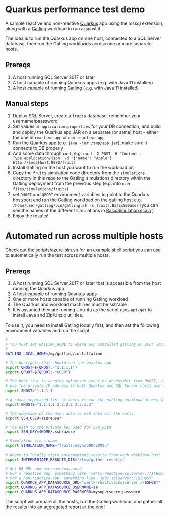 # Quarkus performance test demo

A sample reactive and non-reactive [Quarkus](https://quarkus.io) app using the mssql extension, along with a [Gatling](https://gatling.io/open-source/) workload to run against it.

The idea is to run the Quarkus app on one host, connected to a SQL Server database, then run the Gatling workloads across one or more separate hosts.

## Prereqs

1. A host running SQL Server 2017 or later
2. A host capable of running Quarkus apps (e.g. with Java 11 installed)
3. A host capable of running Gatling (e.g. with Java 11 installed)

## Manual steps
1. Deploy SQL Server, create a `fruits` database, remember your username/passsword
2. Set values in `application.properties` for your DB connection, and build and deploy the Quarkus app JAR on a separate (or same) host - either the one in `reactive-app` or `non-reactive-app`
3. Run the Quarkus app (e.g. `java -jar /tmp/app.jar`), make sure it connects to DB properly
4. Add some data through `curl`, e.g. `curl -X POST -H 'Content-Type:application/json' -d '{"name": "Apple"}' http://localhost:8080/fruits`
5. Install Gatling on the host you want to run the workload on
6. Copy the `fruits` simulation code directory from the `simulations` directory in this repo to the Gatling simulations directory within the Gatling deployment from the previous step (e.g. into `user-files/simulations/fruits`)
7. set `QHOST` and `QPORT` environment variables to point to the Quarkus host/port and run the Gatling workload on the gatling host e.g. `/home/user/gatling/bin/gatling.sh -s fruits.Basic500user` (you can see the names of the different simulations in [BasicSimulation.scala](simulaions/../simulations/fruits/BasicSimulation.scala) )
8. Enjoy the results!

# Automated run across multiple hosts

Check out the [scripts/azure-sim.sh](scripts/azure-sim.sh) for an example shell script you can use to automatically run the test across multiple hosts.

## Prereqs

1. A host running SQL Server 2017 or later that is accessible from the host running the Quarkus app.
2. A host capable of running Quarkus apps
3. One or more hosts capable of running Gatling workload
4. The Quarkus and workload machines must be ssh'able
5. It is assumed they are running Ubuntu as the script uses `apt-get` to install Java and Zip/Unzip utilities.

To use it, you need to install Gatling locally first, and then set the following environment variables and run the script:

```sh
#
# You must set GATLING_HOME to where you installed gatling on your local machine
#
GATLING_LOCAL_HOME=/my/gatling/installation

# The host/port that should run the quarkus app
export QHOST=${QHOST:-"1.1.1.1"}
export QPORT=${QPORT:-"8080"}

# The host that is running sqlserver (must be accessible from QHOST, so you can also
# use the private IP address if both Quarkus and SQL Server hosts are on the same subnet
export SHOST="1.1.1.1"

# A space-separated list of hosts to run the gatling workload across (must be able to ssh to these)
export GHOSTS="1.1.1.1 2.2.2.2 3.3.3.3"

# The username of the user able to ssh into all the hosts
export SSH_USER=azureuser

# The path to the private key used for SSH_USER
export SSH_KEY=$HOME/.ssh/azure

# Simulation class name
export SIMULATION_NAME="fruits.Async500d2000u"

# Where to locally store intermediate results from each workload host
export INTERMEDIATE_RESULTS_DIR="/tmp/gather-results"

# Set DB URL and username/password
# For a reactive app, something like 'vertx-reactive:sqlserver://$SHOST'
# For a non-reactive app, something like 'jdbc:sqlserver://$SHOST'
export QUARKUS_APP_DATASOURCE_URL="vertx-reactive:sqlserver://$SHOST"
export QUARKUS_APP_DATASOURCE_USERNAME=sa
export QUARKUS_APP_DATASOURCE_PASSWORD=mysupersecretpassword
```

The script will prepare all the hosts, run the Gatling workload, and gather all the results into an aggregated report at the end!

